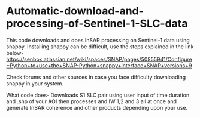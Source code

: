 # Automatic-download-and-processing-of-Sentinel-1-SLC-data
This code downloads and does InSAR processing on Sentinel-1 data using snappy. 
Installing snappy can be difficult, use the steps explained in the link below- 
https://senbox.atlassian.net/wiki/spaces/SNAP/pages/50855941/Configure+Python+to+use+the+SNAP-Python+snappy+interface+SNAP+versions+9

Check forums and other sources in case you face difficulty downloading snappy in your system.

What code does- 
Downloads S1 SLC pair using user input of time duration and .shp of your AOI then processes and IW 1,2 and 3 all at once and generate InSAR coherence and other products depending upon your use.

